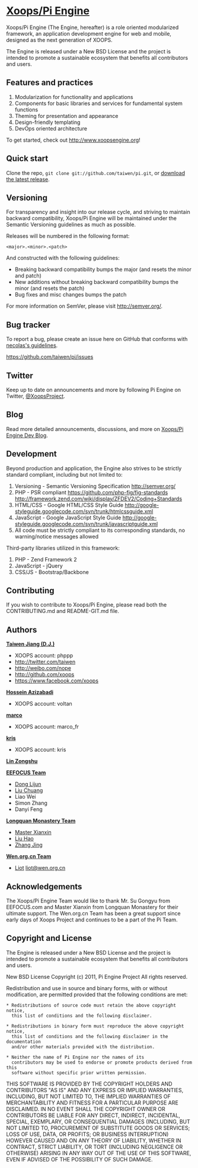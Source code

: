 [Xoops/Pi Engine](http://www.xoopsengine.org)
=================

Xoops/Pi Engine (The Engine, hereafter) is a role oriented modularized framework, an application development engine for web and mobile, designed as the next generation of XOOPS.

The Engine is released under a New BSD License and the project is intended to promote a sustainable ecosystem that benefits all contributors and users.


Features and practices
----------------------
1. Modularization for functionality and applications
2. Components for basic libraries and services for fundamental system functions
3. Theming for presentation and appearance
4. Design-friendly templating 
5. DevOps oriented architecture

To get started, check out http://www.xoopsengine.org!



Quick start
-----------

Clone the repo, `git clone git://github.com/taiwen/pi.git`, or [download the latest release](https://github.com/taiwen/pi/zipball/master).



Versioning
----------

For transparency and insight into our release cycle, and striving to maintain backward compatibility, Xoops/Pi Engine will be maintained under the Semantic Versioning guidelines as much as possible.

Releases will be numbered in the following format:

`<major>.<minor>.<patch>`

And constructed with the following guidelines:

* Breaking backward compatibility bumps the major (and resets the minor and patch)
* New additions without breaking backward compatibility bumps the minor (and resets the patch)
* Bug fixes and misc changes bumps the patch

For more information on SemVer, please visit http://semver.org/.



Bug tracker
-----------

To report a bug, please create an issue here on GitHub that conforms with [necolas's guidelines](https://github.com/necolas/issue-guidelines).

https://github.com/taiwen/pi/issues



Twitter
-------

Keep up to date on announcements and more by following Pi Engine on Twitter, [@XoopsProject](http://twitter.com/XoopsProject).



Blog
----

Read more detailed announcements, discussions, and more on [Xoops/Pi Engine Dev Blog](http://dev.xoopsengine.org).





Development
----------

Beyond production and application, the Engine also strives to be strictly standard compliant, including but not limited to:

1. Versioning - Semantic Versioning Specification http://semver.org/
2. PHP - PSR compliant https://github.com/php-fig/fig-standards http://framework.zend.com/wiki/display/ZFDEV2/Coding+Standards
3. HTML/CSS - Google HTML/CSS Style Guide http://google-styleguide.googlecode.com/svn/trunk/htmlcssguide.xml
4. JavaScript - Google JavaScript Style Guide http://google-styleguide.googlecode.com/svn/trunk/javascriptguide.xml
5. All code must be strictly compliant to its corresponding standards, no warning/notice messages allowed


Third-party libraries utilized in this framework:

1. PHP - Zend Framework 2
2. JavaScript - jQuery
3. CSS/JS - Bootstrap/Backbone




Contributing
------------

If you wish to contribute to Xoops/Pi Engine, please read both the CONTRIBUTING.md and README-GIT.md file.


Authors
-------

**[Taiwen Jiang (D.J.)](http://github.com/taiwen)**
+ XOOPS account: phppp
+ http://twitter.com/taiwen
+ http://weibo.com/nope
+ http://github.com/xoops
+ https://www.facebook.com/xoops

**[Hossein Azizabadi](http://github.com/voltan)**
+ XOOPS account: voltan

**[marco](http://github.com/MarcoXoops)**
+ XOOPS account: marco_fr

**[kris](http://github.com/krisxoofoo)**
+ XOOPS account: kris

**[Lin Zongshu](http://github.com/linzongshu)**

**[EEFOCUS Team](http://www.eefocus.com)**
+ [Dong Lijun](https://github.com/donglijun)
+ [Liu Chuang](https://github.com/liuchuangww)
+ Liao Wei
+ Simon Zhang
+ Danyi Feng

**[Longquan Monastery Team](http://weibo.com/lqsit)**
+ [Master Xianxin](https://github.com/htouch)
+ [Liu Hao](https://github.com/gwisdomroof)
+ [Zhang Jing](https://github.com/zhangjing1117)

**[Wen.org.cn Team](http://wen.org.cn)**
+ [Liot](https://github.com/liot) liot@wen.org.cn


Acknowledgements
----------------

The Xoops/Pi Engine Team would like to thank Mr. Su Gongyu from EEFOCUS.com and Master Xianxin from Longquan Monastery for their ultimate support. The Wen.org.cn Team has been a great support since early days of Xoops Project and continues to be a part of the Pi Team. 


Copyright and License
---------------------

The Engine is released under a New BSD License and the project is intended to promote a sustainable ecosystem that benefits all contributors and users.

New BSD License
Copyright (c) 2011, Pi Engine Project
All rights reserved.

Redistribution and use in source and binary forms, with or without modification,
are permitted provided that the following conditions are met:

    * Redistributions of source code must retain the above copyright notice,
      this list of conditions and the following disclaimer.

    * Redistributions in binary form must reproduce the above copyright notice,
      this list of conditions and the following disclaimer in the documentation
      and/or other materials provided with the distribution.

    * Neither the name of Pi Engine nor the names of its
      contributors may be used to endorse or promote products derived from this
      software without specific prior written permission.

THIS SOFTWARE IS PROVIDED BY THE COPYRIGHT HOLDERS AND CONTRIBUTORS "AS IS" AND
ANY EXPRESS OR IMPLIED WARRANTIES, INCLUDING, BUT NOT LIMITED TO, THE IMPLIED
WARRANTIES OF MERCHANTABILITY AND FITNESS FOR A PARTICULAR PURPOSE ARE
DISCLAIMED. IN NO EVENT SHALL THE COPYRIGHT OWNER OR CONTRIBUTORS BE LIABLE FOR
ANY DIRECT, INDIRECT, INCIDENTAL, SPECIAL, EXEMPLARY, OR CONSEQUENTIAL DAMAGES
(INCLUDING, BUT NOT LIMITED TO, PROCUREMENT OF SUBSTITUTE GOODS OR SERVICES;
LOSS OF USE, DATA, OR PROFITS; OR BUSINESS INTERRUPTION) HOWEVER CAUSED AND ON
ANY THEORY OF LIABILITY, WHETHER IN CONTRACT, STRICT LIABILITY, OR TORT
(INCLUDING NEGLIGENCE OR OTHERWISE) ARISING IN ANY WAY OUT OF THE USE OF THIS
SOFTWARE, EVEN IF ADVISED OF THE POSSIBILITY OF SUCH DAMAGE.

